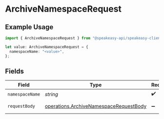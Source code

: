 # ArchiveNamespaceRequest

## Example Usage

```typescript
import { ArchiveNamespaceRequest } from "@speakeasy-api/speakeasy-client-sdk-typescript/sdk/models/operations";

let value: ArchiveNamespaceRequest = {
  namespaceName: "<value>",
};
```

## Fields

| Field                                                                                                   | Type                                                                                                    | Required                                                                                                | Description                                                                                             |
| ------------------------------------------------------------------------------------------------------- | ------------------------------------------------------------------------------------------------------- | ------------------------------------------------------------------------------------------------------- | ------------------------------------------------------------------------------------------------------- |
| `namespaceName`                                                                                         | *string*                                                                                                | :heavy_check_mark:                                                                                      | N/A                                                                                                     |
| `requestBody`                                                                                           | [operations.ArchiveNamespaceRequestBody](../../../sdk/models/operations/archivenamespacerequestbody.md) | :heavy_minus_sign:                                                                                      | Archived status                                                                                         |